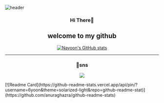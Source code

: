 ![header](https://capsule-render.vercel.app/api?type=waving&color=0:acf1f2,100:f3eedc&height=270&section=header&text=hello%20•ᴥ•%20&fontSize=80&fontAlignY=40&desc=It's%20yoon's%20Github&descSize=25)
<div align = "center">

  
### Hi There👋
## welcome to my github




[![Nayoon's GitHub stats](https://github-readme-stats.vercel.app/api?username=6yoon&theme=solarized-light)](https://github.com/anuraghazra/github-readme-status)

---
### 💬sns
<a href = "https://www.instagram.com/6_6_sixx/"><img src="https://img.shields.io/badge/Instagram-E4405F?style=flat-square&logo=Instagram&logoColor=white"/></a>
  
</div>
[![Readme Card](https://github-readme-stats.vercel.app/api/pin/?username=6yoon&theme=solarized-light&repo=github-readme-stat)](https://github.com/anuraghazra/github-readme-stats)
